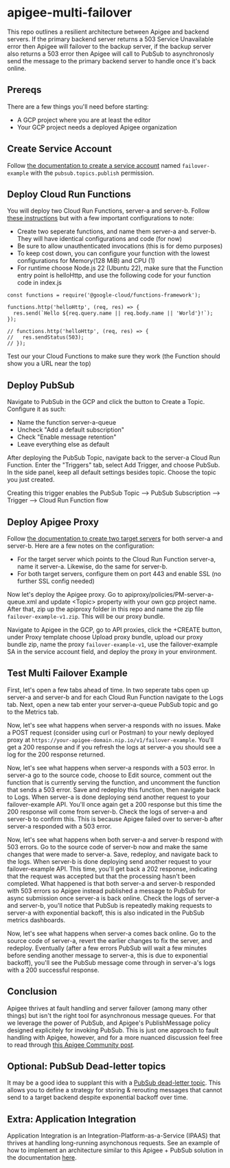 # apigee-multi-failover

This repo outlines a resilient architecture between Apigee and backend servers. If the primary backend server returns a 503 Service Unavailable error then Apigee will failover to the backup server, if the backup server also returns a 503 error then Apigee will call to PubSub to asynchronosly send the message to the primary backend server to handle once it's back online.

## Prereqs

There are a few things you'll need before starting:
- A GCP project where you are at least the editor
- Your GCP project needs a deployed Apigee organization

## Create Service Account

Follow [the documentation to create a service account](https://cloud.google.com/iam/docs/service-accounts-create) named `failover-example` with the `pubsub.topics.publish` permission.

## Deploy Cloud Run Functions

You will deploy two Cloud Run Functions, server-a and server-b. Follow [these instructions](https://cloud.google.com/run/docs/quickstarts/functions/deploy-functions-console#deploy_the_function) but with a few important configurations to note:
- Create two seperate functions, and name them server-a and server-b. They will have identical configurations and code (for now)
- Be sure to allow unauthenticated invocations (this is for demo purposes)
- To keep cost down, you can configure your function with the lowest configurations for Memory(128 MiB) and CPU (1)
- For runtime choose Node.js 22 (Ubuntu 22), make sure that the Function entry point is helloHttp, and use the following code for your function code in index.js
```
const functions = require('@google-cloud/functions-framework');

functions.http('helloHttp', (req, res) => {
  res.send(`Hello ${req.query.name || req.body.name || 'World'}!`);
});

// functions.http('helloHttp', (req, res) => {
//   res.sendStatus(503);
// });
```

Test our your Cloud Functions to make sure they work (the Function should show you a URL near the top)

## Deploy PubSub

Navigate to PubSub in the GCP and click the button to Create a Topic. Configure it as such:
- Name the function server-a-queue
- Uncheck "Add a default subscription"
- Check "Enable message retention"
- Leave everything else as default

After deploying the PubSub Topic, navigate back to the server-a Cloud Run Function. Enter the "Triggers" tab, select Add Trigger, and choose PubSub. In the side panel, keep all default settings besides topic. Choose the topic you just created.

Creating this trigger enables the PubSub Topic --> PubSub Subscription --> Trigger --> Cloud Run Function flow

## Deploy Apigee Proxy

Follow [the documentation to create two target servers](https://cloud.google.com/apigee/docs/api-platform/deploy/load-balancing-across-backend-servers#createtargetservers) for both server-a and server-b. Here are a few notes on the configuration:
- For the target server which points to the Cloud Run Function server-a, name it server-a. Likewise, do the same for server-b.
- For both target servers, configure them on port 443 and enable SSL (no further SSL config needed)

Now let's deploy the Apigee proxy. Go to apiproxy/policies/PM-server-a-queue.xml and update \<Topic\> property with your own gcp project name. After that, zip up the apiproxy folder in this repo and name the zip file `failover-example-v1.zip`. This will be our proxy bundle.

Navigate to Apigee in the GCP, go to API proxies, click the +CREATE button, under Proxy template choose Upload proxy bundle, upload our proxy bundle zip, name the proxy `failover-example-v1`, use the failover-example SA in the service account field, and deploy the proxy in your environment.

## Test Multi Failover Example

First, let's open a few tabs ahead of time. In two seperate tabs open up server-a and server-b and for each Cloud Run Function navigate to the Logs tab. Next, open a new tab enter your server-a-queue PubSub topic and go to the Metrics tab.

Now, let's see what happens when server-a responds with no issues. Make a POST request (consider using curl or Postman) to your newly deployed proxy at `https://your-apigee-domain.nip.io/v1/failover-example`. You'll get a 200 response and if you refresh the logs at server-a you should see a log for the 200 response returned.

Now, let's see what happens when server-a responds with a 503 error. In server-a go to the source code, choose to Edit source, comment out the function that is currently serving the function, and uncomment the function that sends a 503 error. Save and redeploy this function, then navigate back to Logs. When server-a is done deploying send another request to your failover-example API. You'll once again get a 200 response but this time the 200 response will come from server-b. Check the logs of server-a and server-b to confirm this. This is because Apigee failed over to server-b after server-a responded with a 503 error.

Now, let's see what happens when both server-a and server-b respond with 503 errors. Go to the source code of server-b now and make the same changes that were made to server-a. Save, redeploy, and navigate back to the logs. When server-b is done deploying send another request to your failover-example API. This time, you'll get back a 202 response, indicating that the request was accepted but that the processing hasn't been completed. What happened is that both server-a and server-b responded with 503 errors so Apigee instead published a message to PubSub for async submission once server-a is back online. Check the logs of server-a and server-b, you'll notice that PubSub is repeatedly making requests to server-a with exponential backoff, this is also indicated in the PubSub metrics dashboards. 

Now, let's see what happens when server-a comes back online. Go to the source code of server-a, revert the earlier changes to fix the server, and redeploy. Eventually (after a few errors PubSub will wait a few minutes before sending another message to server-a, this is due to exponential backoff), you'll see the PubSub message come through in server-a's logs with a 200 successful response.

## Conclusion

Apigee thrives at fault handling and server failover (among many other things) but isn't the right tool for asynchronous message queues. For that we leverage the power of PubSub, and Apigee's PublishMessage policy designed explicitely for invoking PubSub. This is just one approach to fault handling with Apigee, however, and for a more nuanced discussion feel free to read through [this Apigee Community post](https://www.googlecloudcommunity.com/gc/Apigee/Exception-Handling-Retrying-and-maintaining-state-capabilities/m-p/34137).

## Optional: PubSub Dead-letter topics

It may be a good idea to supplant this with a [PubSub dead-letter topic](https://cloud.google.com/pubsub/docs/handling-failures#dead_letter_topic). This allows you to define a strategy for storing & rerouting messages that cannot send to a target backend despite exponential backoff over time.

## Extra: Application Integration

Application Integration is an Integration-Platform-as-a-Service (IPAAS) that thrives at handling long-running asynchonous requests. See an example of how to implement an architecture similar to this Apigee + PubSub solution in the documentation [here](https://cloud.google.com/application-integration/docs/error-handling#example).